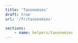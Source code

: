 ```yaml
---
title: 'Taxonomies'
draft: true
url: '/fr/taxonomies'

sections:
    - name: helpers/taxonomies
---
```

